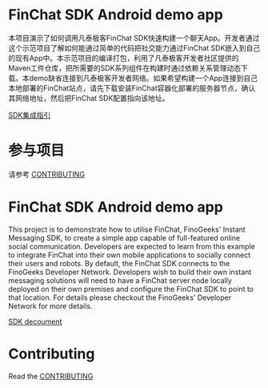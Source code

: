 # FinChat SDK Android demo app

本项目演示了如何调用凡泰极客FinChat SDK快速构建一个聊天App。开发者通过这个示范项目了解如何能通过简单的代码把社交能力通过FinChat SDK嵌入到自己的现有App中。本示范项目的编译打包，利用了凡泰极客开发者社区提供的Maven工件仓库，把所需要的SDK系列组件在构建时通过依赖关系管理动态下载。本demo缺省连接到凡泰极客开发者网络。如果希望构建一个App连接到自己本地部署的FinChat站点，请先下载安装FinChat容器化部署的服务器节点，确认其网络地址，然后把FinChat SDK配置指向该地址。

[SDK集成指引](https://docs.finogeeks.club/docs/mobile/#/)

# 参与项目

请参考 [CONTRIBUTING](./CONTRIBUTING.md)

# FinChat SDK Android demo app

This project is to demonstrate how to utilise FinChat, FinoGeeks' Instant Messaging SDK, to create a simple app capable of full-featured online social communication. Developers are expected to learn from this example to integrate FinChat into their own mobile applications to socially connect their users and robots. By default, the FinChat SDK connects to the FinoGeeks Developer Network. Developers wish to build their own instant messaging solutions will need to have a FinChat server node locally deployed on their own premises and configure the FinChat SDK to point to that location. For details please checkout the FinoGeeks' Developer Network for more details.

[SDK decoument](https://docs.finogeeks.club/docs/mobile/#/)

# Contributing

Read the [CONTRIBUTING](./CONTRIBUTING.md)

